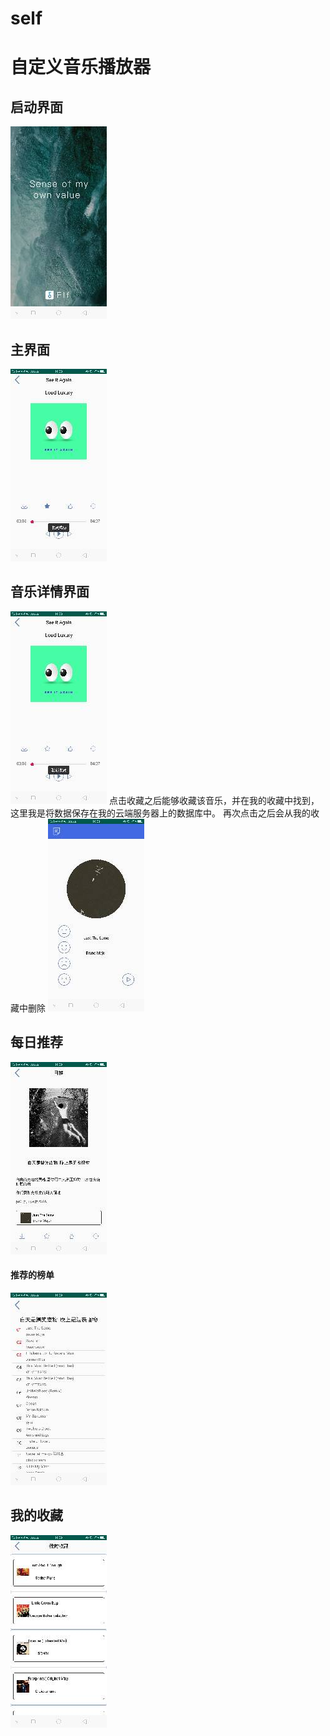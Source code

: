 # self
# 自定义音乐播放器
## 启动界面
![image](https://github.com/TangMingDan/self/blob/master/img/1.JPG)
## 主界面
![image](https://github.com/TangMingDan/self/blob/master/img/2.JPG)
## 音乐详情界面
![image](https://github.com/TangMingDan/self/blob/master/img/3.JPG)
点击收藏之后能够收藏该音乐，并在我的收藏中找到，这里我是将数据保存在我的云端服务器上的数据库中。
再次点击之后会从我的收藏中删除
![image](https://github.com/TangMingDan/self/blob/master/img/4.JPG)
## 每日推荐
![image](https://github.com/TangMingDan/self/blob/master/img/5.JPG)
#### 推荐的榜单
![image](https://github.com/TangMingDan/self/blob/master/img/6.JPG)
## 我的收藏
![image](https://github.com/TangMingDan/self/blob/master/img/7.JPG)

